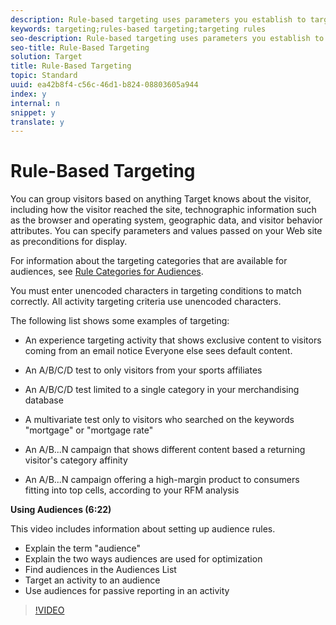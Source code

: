 ```yaml
---
description: Rule-based targeting uses parameters you establish to target based on specific criteria. If visitors meet the criteria, they are included in the campaign and campaign reports.
keywords: targeting;rules-based targeting;targeting rules
seo-description: Rule-based targeting uses parameters you establish to target based on specific criteria. If visitors meet the criteria, they are included in the campaign and campaign reports.
seo-title: Rule-Based Targeting
solution: Target
title: Rule-Based Targeting
topic: Standard
uuid: ea42b8f4-c56c-46d1-b824-08803605a944
index: y
internal: n
snippet: y
translate: y
---
```


# Rule-Based Targeting

You can group visitors based on anything Target knows about the visitor, including how the visitor reached the site, technographic information such as the browser and operating system, geographic data, and visitor behavior attributes. You can specify parameters and values passed on your Web site as preconditions for display. 

For information about the targeting categories that are available for audiences, see [ Rule Categories for Audiences](../../c_target/c_audiences/c_target_rules/c_target_rules.md#concept_E3A77E42F1644503A829B5107B20880D). 

You must enter unencoded characters in targeting conditions to match correctly. All activity targeting criteria use unencoded characters. 

The following list shows some examples of targeting: 


* An experience targeting activity that shows exclusive content to visitors coming from an email notice Everyone else sees default content. 

* An A/B/C/D test to only visitors from your sports affiliates
* An A/B/C/D test limited to a single category in your merchandising database
* A multivariate test only to visitors who searched on the keywords "mortgage" or "mortgage rate"
* An A/B...N campaign that shows different content based a returning visitor's category affinity
* An A/B...N campaign offering a high-margin product to consumers fitting into top cells, according to your RFM analysis


**Using Audiences (6:22)** 

This video includes information about setting up audience rules. 


* Explain the term "audience"
* Explain the two ways audiences are used for optimization
* Find audiences in the Audiences List
* Target an activity to an audience
* Use audiences for passive reporting in an activity


>[!VIDEO](https://vimeo.com/TAMBpW9vpOI) 
